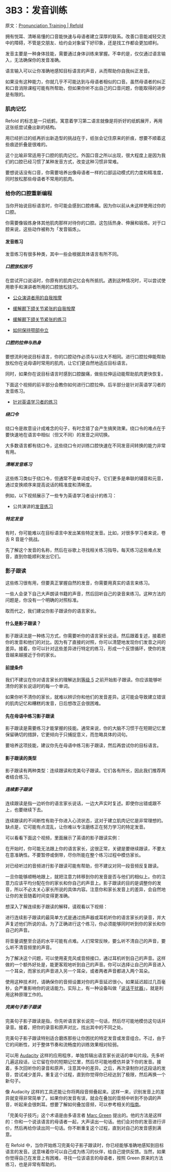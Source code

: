# 3B3：发音训练

原文：[Pronunciation Training | Refold](https://refold.la/roadmap/stage-3/b/pronunciation-training)

拥有悦耳、清晰易懂的口音能快速与母语者建立深厚的联系。改善口音能减轻交流中的障碍，不管是交朋友、给约会对象留下好印象，还是找工作都会更加顺利。

发音主要是一种身体技能，需要通过身体训练来掌握。不幸的是，仅仅通过语言输入，无法确保你的发音准确。

语言输入可以让你准确地感知目标语言的声音，从而帮助你自我纠正发音。

如果没有这种能力，你就几乎不可能达到与母语者相似的口音。虽然母语者的纠正和口音消除课程可能有所帮助，但如果你听不出自己的口音问题，你能取得的进步是有限的。

### 肌肉记忆

Refold 的标志是一只纸鹤，寓意着学习第二语言就像是将折好的纸鹤展开，再用这张纸尝试叠出新的结构。

用已经折过的纸再折出新造型的挑战在于，纸张会记住原来的折痕，想要不顺着这些痕迹折叠是很难的。

这个比喻非常适用于口腔的肌肉记忆。外国口音之所以出现，很大程度上是因为我们的口腔已经习惯了某种发音方式，改变这种习惯非常难。

要想说话没有口音，你需要培养出像母语者一样的口部运动模式的力度和精准度，同时放松那些母语者不常用的肌肉。

### 给你的口腔重新编程

当你开始说目标语言时，你可能会感到口腔疼痛。因为你以前从未这样使用过你的口腔。

你需要像锻炼身体其他肌肉那样对待你的口腔。这包括热身、伸展和锻炼。对于口腔来说，这些动作被称为「发音锻炼」。

#### 发音练习

发音练习有很多种类，其中一些会根据具体语言有所不同。

##### 口腔放松技巧

在尝试开口说话时，你原有的肌肉记忆会有所抵抗。遇到这种情况时，可以尝试使用歌手和演讲者所用的口腔放松技巧。

- [公众演讲者用的自我按摩](https://www.youtube.com/watch?v=FeInlCG39cg)

- [缓解颞下颌关节紧张的自我按摩](https://www.youtube.com/watch?v=1vIflQO8EMc&index=2&list=PLX_RJGBBGWajf7bPixEeaAhMtojEnCw5a)

- [缓解颞下颌关节紧张的练习](https://www.colgate.com/en-us/oral-health/temporomandibular-disorder/tmj-exercises-for-pain-relief)

- [如何保持颚部中立](https://youtu.be/FGRyfyWwCes?t=216)

##### 口腔的拉伸与热身

要想流利地说目标语言，你的口腔动作必须与以往大不相同。进行口腔拉伸能帮助放松你在说母语时常用的肌肉，让它们更自然地适应目标语言。

同时，如果你在说目标语言时感到口腔酸痛，做些拉伸运动能帮助肌肉更快恢复。

下面这个视频的前半部分会教你如何进行口腔拉伸。后半部分是针对英语学习者的发音练习。

- [针对英语学习者的练习](https://www.youtube.com/watch?v=l69yZ5xabbo)

##### 绕口令

绕口令是故意设计成难念的句子，有时念错了会产生搞笑效果。绕口令的难点在于要快速地在语言中相似（但又不同）的发音之间切换。

大多数语言都有绕口令，这些绕口令对训练口腔快速在不同发音间转换的能力非常有用。

##### 清晰发音练习

这些练习类似于绕口令，但通常不是单词或句子。它们更多是串联的辅音和元音，通过变换顺序来提高说话的精准度和清晰度。

例如，以下视频展示了一些专为英语学习者设计的练习：

- 公共演讲的[发音练习](https://www.youtube.com/watch?v=3Qjr9nWh5cU)

##### 特定发音

有时，你可能难以在目标语言中发出某些特定发音。比如，对很多学习者来说，卷舌 R 音是个挑战。

先了解这个发音的名称，然后在谷歌上寻找相关练习指导。每天练习这些难点发音，直到你能顺利发出它们。

### 影子跟读

这些练习很有用，但要真正掌握自然的发音，你需要用真实的语言来练习。

一些人会录下自己大声朗读书籍的声音，然后回听自己的录音来练习。这种方法的问题是，你没有一个明确的对照标准。

取而代之，我们建议你影子跟读你的语言家长。

#### 什么是影子跟读？

影子跟读法是一种练习方式，你需要听你的语言家长说话，然后跟着复述，接着把你的发音和他们的对比。因为有了直接的对照，你可以清楚地发现你们发音之间的差异。接着，你可以针对这些差异进行特定的练习，形成一个反馈循环，使你的发音越来越接近于你的家长。

#### 前提条件

我们不建议在你对语言家长的理解达到[等级 5](https://refold.la/roadmap/stage-2/a/levels-of-comprehension#Level-5-Comfortable) 之前开始影子跟读。你应该能够听清你的家长说话时的每一个单词。

如果你听不清你的家长，就难以辨识你和他们的发音差异。这可能会导致建立错误的肌肉记忆和糟糕的发音，日后想改正会很困难。

#### 先在母语中练习影子跟读

影子跟读是需要练习才能掌握的技能。通常来说，你的大脑不习惯于在短期记忆里保留确切的措辞，它更倾向于只捕捉意义，而忽略具体的词句。

要培养这项技能，建议你先在母语中练习影子跟读，然后再尝试你的目标语言。

#### 影子跟读的类型

影子跟读有两种类型：连续跟读和完美句子跟读。它们各有所长，因此我们推荐两者结合练习。

##### 连续影子跟读

连续跟读是指一边听你的语言家长说话，一边大声实时复述。即使你出错或跟不上，也要继续下去。

连续跟读的不间断性有助于你进入心流状态，这对于建立肌肉记忆是非常理想的。缺点是，它可能有点混乱，让你难以专注磨练正在努力学习的特定发音。

可以看看下面这个视频，里面展示了英语的影子跟读实例：

在开始时，你可能无法跟上你的语言家长，这很正常，关键是要继续跟读，不要太在意准确性。不要暂停或倒带，尽你所能在整个练习过程中模仿家长。

对已经听过的音频进行影子跟读可能有帮助，但不建议对同一段音频反复跟读。

一旦你能够顺畅地跟上，就把注意力转移到你的发音是否与他们的相似上。你的注意力应该平均分配在你的家长和你自己的声音上。影子跟读的目的是调整你的发音，所以不必太关心家长所说的具体内容。注意你和家长发音上的差异，会自然地让你的发音随着时间变得更准确。

想深入了解连续影子跟读的解释，请观看以下视频：

进行连续影子跟读的最简单方式是通过扬声器或耳机听你的语言家长的录音，并大声复述他们所说的话。为了正确进行这个练习，你必须能够同时听到你的家长和你自己的声音。

将音量调整至合适的水平可能有点难。人们常常反映，要么听不清自己的声音，要么听不清音频里的声音。

为了解决这个问题，可以使用麦克风或音频接口，通过耳机听到自己的声音。这样做的一个额外好处是，能更客观地听到自己的声音。你可以选择让自己的声音进入一个耳朵，而家长的声音进入另一个耳朵，或者两者声音都进入两个耳朵。

使用这种技术时，请确保你的音频设置对你的声音延迟很小。如果延迟超过几百毫秒，会严重影响你的说话能力。实际上，有一种设备叫做「[说话干扰器](https://www.physicscentral.com/explore/action/speech-jam.cfm)」，就是利用这种原理工作的。

##### 完美句子影子跟读

完美句子影子跟读是指，你先听语言家长说完一句话，然后尽可能地模仿这句话并录音。接着，把你的录音和原声对比，找出其中的不同之处。

完美句子影子跟读特别适合磨炼那些让你困扰的特定发音或发音组合。不过，由于它的间断性，对于整体节奏和流畅度的训练效果相对较弱。

可以用 [Audacity](https://www.audacityteam.org/) 这样的应用程序，单独剪辑出语言家长说话的单句片段。先多听几遍这段话，让它留在你的短期记忆里，然后尽可能地模仿并录下你的发音。接着，多次回听你的录音和原声，注意其中的差异。之后，再次录制你对这段话的发音，尝试减少差异。重复这个过程，直到你觉得你已经达到了极限，然后再换一个新句子。

像 Audacity 这样的工具还能让你将两段音频叠起来。这样一来，识别发音上的差异就变得非常简单了。如果你的发音有误，就会在叠加的音频中听到不协调的声音，听起来会很刺耳。想要了解如何叠加音频，可以参考相关的[指南](https://www.mimicmethod.com/screw-idahosa-i-can-learn-pronunciation-and-flow-on-my-own-with-flow-verlapping/)。

「完美句子技巧」这个术语是由多语言者 [Marc Green](https://youtu.be/Ti_gFEe1XNY?t=610) 提出的。他的方法是这样的：你和一个说该语言的母语者一起，大声读出一句话。他们会对你的发音进行评价，然后再给你读出同一句话。你不断重复这个过程，直到对自己的发音感到满意。

在 Refold 中，当你开始练习完美句子影子跟读时，你已经能够准确地感知到目标语言的发音。这意味着你可以自己成为练习的伙伴，给自己提供反馈。当然，如果你觉得自己在发音上有困难，寻找一位该语言的母语者，按照 Green 原来的方法练习，也是非常有帮助的。
